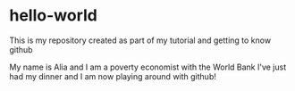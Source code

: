 # hello-world
This is my repository created as part of my tutorial and getting to know github

My name is Alia and I am a poverty economist with the World Bank
I've just had my dinner and I am now playing around with github!
